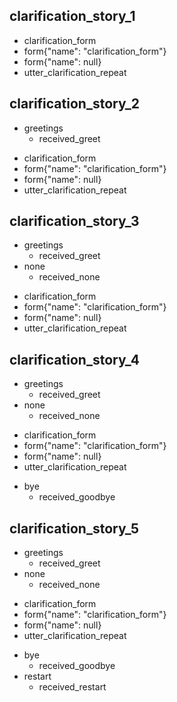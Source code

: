 ## clarification_story_1
- clarification_form
- form{"name": "clarification_form"}
- form{"name": null}
- utter_clarification_repeat

## clarification_story_2
* greetings
    - received_greet
- clarification_form
- form{"name": "clarification_form"}
- form{"name": null}
- utter_clarification_repeat

## clarification_story_3
* greetings
    - received_greet
* none
    - received_none
- clarification_form
- form{"name": "clarification_form"}
- form{"name": null}
- utter_clarification_repeat

## clarification_story_4
* greetings
    - received_greet
* none
    - received_none
- clarification_form
- form{"name": "clarification_form"}
- form{"name": null}
- utter_clarification_repeat
* bye
    - received_goodbye

## clarification_story_5
* greetings
    - received_greet
* none
    - received_none
- clarification_form
- form{"name": "clarification_form"}
- form{"name": null}
- utter_clarification_repeat
* bye
    - received_goodbye
* restart
    - received_restart
